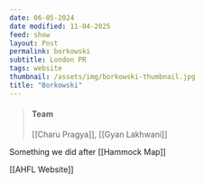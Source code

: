 ```yaml
---
date: 06-05-2024
date modified: 11-04-2025
feed: show
layout: Post
permalink: borkowski
subtitle: London PR
tags: website
thumbnail: /assets/img/borkowski-thumbnail.jpg
title: "Borkowski"
---
```


> #### Team
> [[Charu Pragya]], [[Gyan Lakhwani]]

Something we did after [[Hammock Map]]

[[AHFL Website]]